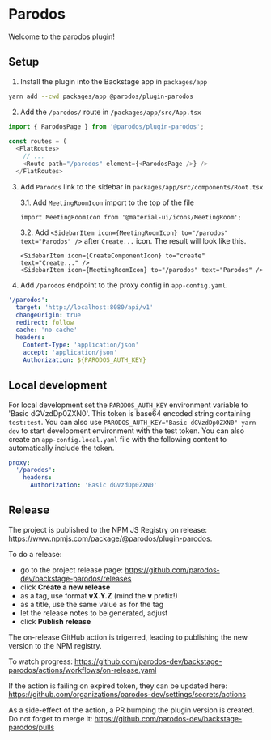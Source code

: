 # Parodos

Welcome to the parodos plugin!

## Setup

1. Install the plugin into the Backstage app in `packages/app`

```bash
yarn add --cwd packages/app @parodos/plugin-parodos
```

2. Add the `/parodos/` route in `/packages/app/src/App.tsx`

```ts
import { ParodosPage } from '@parodos/plugin-parodos';

const routes = (
  <FlatRoutes>
    // ...
    <Route path="/parodos" element={<ParodosPage />} />
  </FlatRoutes>
```

3. Add `Parodos` link to the sidebar in `packages/app/src/components/Root.tsx`

   3.1. Add `MeetingRoomIcon` import to the top of the file

   ```tsx
   import MeetingRoomIcon from '@material-ui/icons/MeetingRoom';
   ```

   3.2. Add `<SidebarItem icon={MeetingRoomIcon} to="/parodos" text="Parodos" />` after `Create...` icon. The result will look like this.

   ```tsx
   <SidebarItem icon={CreateComponentIcon} to="create" text="Create..." />
   <SidebarItem icon={MeetingRoomIcon} to="/parodos" text="Parodos" />
   ```

1. Add `/parodos` endpoint to the proxy config in `app-config.yaml`.

```yaml
'/parodos':
  target: 'http://localhost:8080/api/v1'
  changeOrigin: true
  redirect: follow
  cache: 'no-cache'
  headers:
    Content-Type: 'application/json'
    accept: 'application/json'
    Authorization: ${PARODOS_AUTH_KEY}
```

## Local development

For local development set the `PARODOS_AUTH_KEY` environment variable to 'Basic dGVzdDp0ZXN0'. This token is base64 encoded string containing `test:test`. You can also use `PARODOS_AUTH_KEY="Basic dGVzdDp0ZXN0" yarn dev` to start development environment with the test token. You can also create an `app-config.local.yaml` file with the following content to automatically include the token.

```yaml
proxy:
  '/parodos':
    headers:
      Authorization: 'Basic dGVzdDp0ZXN0'
```

## Release

The project is published to the NPM JS Registry on release: https://www.npmjs.com/package/@parodos/plugin-parodos.

To do a release:

- go to the project release page: https://github.com/parodos-dev/backstage-parodos/releases
- click **Create a new release**
- as a tag, use format **vX.Y.Z** (mind the **v** prefix!)
- as a title, use the same value as for the tag
- let the release notes to be generated, adjust
- click **Publish release**

The on-release GitHub action is trigerred, leading to publishing the new version to the NPM registry.

To watch progress: https://github.com/parodos-dev/backstage-parodos/actions/workflows/on-release.yaml

If the action is failing on expired token, they can be updated here: https://github.com/organizations/parodos-dev/settings/secrets/actions

As a side-effect of the action, a PR bumping the plugin version is created. Do not forget to merge it: https://github.com/parodos-dev/backstage-parodos/pulls
